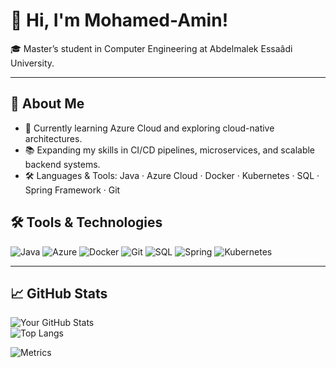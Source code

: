 # 👋 Hi, I'm Mohamed-Amin!

🎓 Master’s student in Computer Engineering at Abdelmalek Essaâdi University.  

---

## 🚀 About Me

- 🌱 Currently learning Azure Cloud and exploring cloud-native architectures.
- 📚 Expanding my skills in CI/CD pipelines, microservices, and scalable backend systems.
- 🛠️ Languages & Tools: Java · Azure Cloud · Docker · Kubernetes · SQL · Spring Framework · Git

## 🛠️ Tools & Technologies

![Java](https://img.shields.io/badge/-Java-007396?style=flat&logo=java&logoColor=white)
![Azure](https://img.shields.io/badge/-Azure-0089D6?style=flat&logo=microsoft-azure&logoColor=white)
![Docker](https://img.shields.io/badge/-Docker-2496ED?style=flat&logo=docker&logoColor=white)
![Git](https://img.shields.io/badge/-Git-F05032?style=flat&logo=git&logoColor=white)
![SQL](https://img.shields.io/badge/-SQL-4479A1?style=flat&logo=postgresql&logoColor=white)
![Spring](https://img.shields.io/badge/-Spring-6DB33F?style=flat&logo=spring&logoColor=white)
![Kubernetes](https://img.shields.io/badge/-Kubernetes-326CE5?style=flat&logo=kubernetes&logoColor=white)

---

## 📈 GitHub Stats
![Your GitHub Stats](https://github-readme-stats.vercel.app/api?username=http-amin-essbaa&show_icons=true&theme=dark)  
![Top Langs](https://github-readme-stats.vercel.app/api/top-langs/?username=http-amin-essbaa&layout=compact&theme=dark)  

![Metrics](https://metrics.lecoq.io/your-username?template=classic&base=header%2C%20activity%2C%20community%2C%20repositories%2C%20metadata&base.indepth=false&config.timezone=Africa%2FCasablanca)
<!--
**http-amin-essbaa/http-amin-essbaa** is a ✨ _special_ ✨ repository because its `README.md` (this file) appears on your GitHub profile.

Here are some ideas to get you started:

- 🔭 I’m currently working on ...
- 🌱 I’m currently learning ...
- 👯 I’m looking to collaborate on ...
- 🤔 I’m looking for help with ...
- 💬 Ask me about ...
- 📫 How to reach me: ...
- 😄 Pronouns: ...
- ⚡ Fun fact: ...
-->
